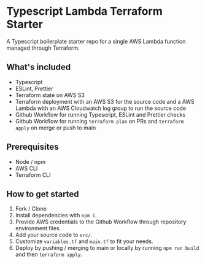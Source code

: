 # Typescript Lambda Terraform Starter

A Typescript boilerplate starter repo for a single AWS Lambda function managed through Terraform.

## What's included

- Typescript
- ESLint, Prettier
- Terraform state on AWS S3
- Terraform deployment with an AWS S3 for the source code and a AWS Lambda with an AWS Cloudwatch log group to run the source code
- Github Workflow for running Typescript, ESLint and Prettier checks
- Github Workflow for running `terraform plan` on PRs and `terraform apply` on merge or push to main

## Prerequisites

- Node / npm
- AWS CLI
- Terraform CLI

## How to get started

1. Fork / Clone
2. Install dependencies with `npm i`.
3. Provide AWS credentials to the Github Workflow through repository environment files.
4. Add your source code to `src/`.
5. Customize `variables.tf` and `main.tf` to fit your needs.
6. Deploy by pushing / merging to main or locally by running `npm run build` and then `terraform apply`.
